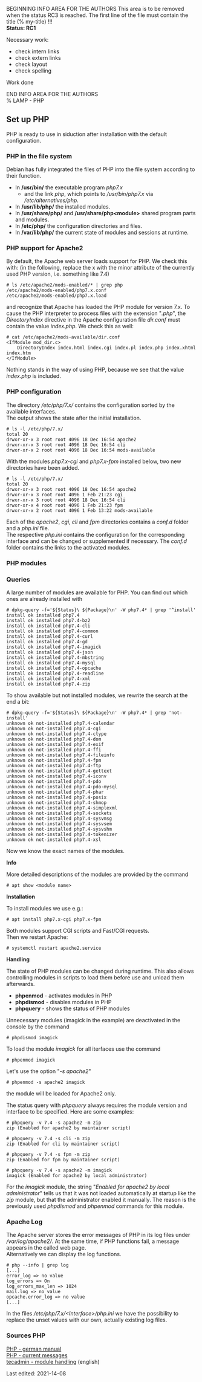 BEGINNING   INFO AREA FOR THE AUTHORS
This area is to be removed when the status RC3 is reached. The first line of the file must contain the title (% my-title) !!!  
**Status: RC1**

Necessary work:

+ check intern links  
+ check extern links  
+ check layout  
+ check spelling  

Work done


END   INFO AREA FOR THE AUTHORS  
% LAMP - PHP

## Set up PHP

PHP is ready to use in siduction after installation with the default configuration.  

### PHP in the file system

Debian has fully integrated the files of PHP into the file system according to their function.

+ In **/usr/bin/** the executable program *php7.x*  
    + and the link *php*, which points to */usr/bin/php7.x* via */etc/alternatives/php*.  
+ In **/usr/lib/php/** the installed modules.  
+ In **/usr/share/php/** and **/usr/share/php\<module\>** shared program parts and modules.  
+ In **/etc/php/** the configuration directories and files.  
+ In **/var/lib/php/** the current state of modules and sessions at runtime.

### PHP support for Apache2

By default, the Apache web server loads support for PHP. We check this with:
(in the following, replace the x with the minor attribute of the currently used PHP version, i.e. something like 7.4)

~~~
# ls /etc/apache2/mods-enabled/* | grep php
/etc/apache2/mods-enabled/php7.x.conf
/etc/apache2/mods-enabled/php7.x.load
~~~

and recognize that Apache has loaded the PHP module for version 7.x. To cause the PHP interpreter to process files with the extension "*.php*", the *DirectoryIndex* directive in the Apache configuration file *dir.conf* must contain the value *index.php*. We check this as well:

~~~
# cat /etc/apache2/mods-available/dir.conf
<IfModule mod_dir.c>
    DirectoryIndex index.html index.cgi index.pl index.php index.xhtml index.htm
</IfModule>
~~~

Nothing stands in the way of using PHP, because we see that the value *index.php* is included.

### PHP configuration

The directory */etc/php/7.x/* contains the configuration sorted by the available interfaces.  
The output shows the state after the initial installation.

~~~
# ls -l /etc/php/7.x/
total 20
drwxr-xr-x 3 root root 4096 18 Dec 16:54 apache2
drwxr-xr-x 3 root root 4096 18 Dec 16:54 cli
drwxr-xr-x 2 root root 4096 18 Dec 16:54 mods-available
~~~

With the modules *php7.x-cgi* and *php7.x-fpm* installed below, two new directories have been added.

~~~
# ls -l /etc/php/7.x/
total 20
drwxr-xr-x 3 root root 4096 18 Dec 16:54 apache2
drwxr-xr-x 3 root root 4096 1 Feb 21:23 cgi
drwxr-xr-x 3 root root 4096 18 Dec 16:54 cli
drwxr-xr-x 4 root root 4096 1 Feb 21:23 fpm
drwxr-xr-x 2 root root 4096 1 Feb 13:22 mods-available
~~~

Each of the *apache2*, *cgi*, *cli* and *fpm* directories contains a *conf.d* folder and a *php.ini* file.  
The respective *php.ini* contains the configuration for the corresponding interface and can be changed or supplemented if necessary. The *conf.d* folder contains the links to the activated modules.

### PHP modules

### Queries

A large number of modules are available for PHP. You can find out which ones are already installed with

~~~
# dpkg-query -f='${Status}\ ${Package}\n' -W php7.4* | grep '^install'
install ok installed php7.4
install ok installed php7.4-bz2
install ok installed php7.4-cli
install ok installed php7.4-common
install ok installed php7.4-curl
install ok installed php7.4-gd
install ok installed php7.4-imagick
install ok installed php7.4-json
install ok installed php7.4-mbstring
install ok installed php7.4-mysql
install ok installed php7.4-opcache
install ok installed php7.4-readline
install ok installed php7.4-xml
install ok installed php7.4-zip
~~~

To show available but not installed modules, we rewrite the search at the end a bit:

~~~
# dpkg-query -f='${Status}\ ${Package}\n' -W php7.4* | grep 'not-install'
unknown ok not-installed php7.4-calendar
unknown ok not-installed php7.4-cgi
unknown ok not-installed php7.4-ctype
unknown ok not-installed php7.4-dom
unknown ok not-installed php7.4-exif
unknown ok not-installed php7.4-ffi
unknown ok not-installed php7.4-fileinfo
unknown ok not-installed php7.4-fpm
unknown ok not-installed php7.4-ftp
unknown ok not-installed php7.4-gettext
unknown ok not-installed php7.4-iconv
unknown ok not-installed php7.4-pdo
unknown ok not-installed php7.4-pdo-mysql
unknown ok not-installed php7.4-phar
unknown ok not-installed php7.4-posix
unknown ok not-installed php7.4-shmop
unknown ok not-installed php7.4-simplexml
unknown ok not-installed php7.4-sockets
unknown ok not-installed php7.4-sysvmsg
unknown ok not-installed php7.4-sysvsem
unknown ok not-installed php7.4-sysvshm
unknown ok not-installed php7.4-tokenizer
unknown ok not-installed php7.4-xsl
~~~

Now we know the exact names of the modules.

**Info**

More detailed descriptions of the modules are provided by the command

~~~
# apt show <module name>
~~~

**Installation**

To install modules we use e.g.:

~~~
# apt install php7.x-cgi php7.x-fpm
~~~

Both modules support CGI scripts and Fast/CGI requests.  
Then we restart Apache:

~~~
# systemctl restart apache2.service
~~~

**Handling**

The state of PHP modules can be changed during runtime. This also allows controlling modules in scripts to load them before use and unload them afterwards.

+ **phpenmod** - activates modules in PHP  
+ **phpdismod** - disables modules in PHP  
+ **phpquery** - shows the status of PHP modules

Unnecessary modules (imagick in the example) are deactivated in the console by the command

~~~
# phpdismod imagick
~~~

To load the module *imagick* for all iterfaces use the command

~~~
# phpenmod imagick
~~~

Let's use the option "*-s apache2*"

~~~
# phpenmod -s apache2 imagick
~~~

the module will be loaded for Apache2 only.

The status query with *phpquery* always requires the module version and interface to be specified. Here are some examples:

~~~
# phpquery -v 7.4 -s apache2 -m zip
zip (Enabled for apache2 by maintainer script)

# phpquery -v 7.4 -s cli -m zip
zip (Enabled for cli by maintainer script)

# phpquery -v 7.4 -s fpm -m zip
zip (Enabled for fpm by maintainer script)

# phpquery -v 7.4 -s apache2 -m imagick
imagick (Enabled for apache2 by local administrator)
~~~

For the *imagick* module, the string "*Enabled for apache2 by local administrator*" tells us that it was not loaded automatically at startup like the *zip* module, but that the administrator enabled it manually. The reason is the previously used *phpdismod* and *phpenmod* commands for this module.

### Apache Log

The Apache server stores the error messages of PHP in its log files under */var/log/apache2/*. At the same time, if PHP functions fail, a message appears in the called web page.  
Alternatively we can display the log functions.

~~~
# php --info | grep log
[...]
error_log => no value
log_errors => On
log_errors_max_len => 1024
mail.log => no value
opcache.error_log => no value
[...]
~~~

In the files */etc/php/7.x/\<Interface\>/php.ini* we have the possibility to replace the unset values with our own, actually existing log files.

### Sources PHP

[PHP - german manual](https://www.php.net/manual/de/)  
[PHP - current messages](https://www.php.net/)  
[tecadmin - module handling](https://tecadmin.net/enable-disable-php-modules-ubuntu/) (english)

<div id="rev">Last edited: 2021-14-08</div>
